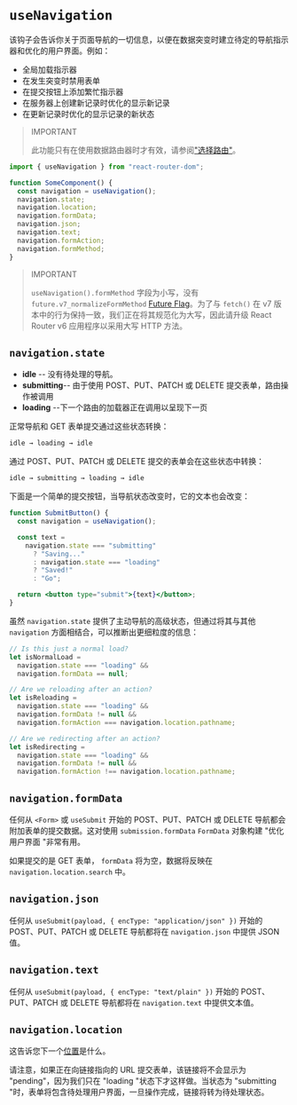# `useNavigation`

该钩子会告诉你关于页面导航的一切信息，以便在数据突变时建立待定的导航指示器和优化的用户界面。例如：

- 全局加载指示器
- 在发生突变时禁用表单
- 在提交按钮上添加繁忙指示器
- 在服务器上创建新记录时优化的显示新记录
- 在更新记录时优化的显示记录的新状态

> IMPORTANT
>
> 此功能只有在使用数据路由器时才有效，请参阅["选择路由"](https://baimingxuan.github.io/react-router6-doc/routers/picking-a-router)。

```jsx
import { useNavigation } from "react-router-dom";

function SomeComponent() {
  const navigation = useNavigation();
  navigation.state;
  navigation.location;
  navigation.formData;
  navigation.json;
  navigation.text;
  navigation.formAction;
  navigation.formMethod;
}
```

> IMPORTANT
>
> `useNavigation().formMethod` 字段为小写，没有 `future.v7_normalizeFormMethod` [Future Flag](https://baimingxuan.github.io/react-router6-doc/guides/api-development-strategy)。为了与 `fetch()` 在 v7 版本中的行为保持一致，我们正在将其规范化为大写，因此请升级 React Router v6 应用程序以采用大写 HTTP 方法。

## `navigation.state`

- **idle** -- 没有待处理的导航。
- **submitting**-- 由于使用 POST、PUT、PATCH 或 DELETE 提交表单，路由操作被调用
- **loading** --下一个路由的加载器正在调用以呈现下一页

正常导航和 GET 表单提交通过这些状态转换：

```sh
idle → loading → idle
```

通过 POST、PUT、PATCH 或 DELETE 提交的表单会在这些状态中转换：

```sh
idle → submitting → loading → idle
```

下面是一个简单的提交按钮，当导航状态改变时，它的文本也会改变：

```jsx
function SubmitButton() {
  const navigation = useNavigation();

  const text =
    navigation.state === "submitting"
      ? "Saving..."
      : navigation.state === "loading"
      ? "Saved!"
      : "Go";

  return <button type="submit">{text}</button>;
}
```

虽然 `navigation.state` 提供了主动导航的高级状态，但通过将其与其他 `navigation` 方面相结合，可以推断出更细粒度的信息：

```jsx
// Is this just a normal load?
let isNormalLoad =
  navigation.state === "loading" &&
  navigation.formData == null;

// Are we reloading after an action?
let isReloading =
  navigation.state === "loading" &&
  navigation.formData != null &&
  navigation.formAction === navigation.location.pathname;

// Are we redirecting after an action?
let isRedirecting =
  navigation.state === "loading" &&
  navigation.formData != null &&
  navigation.formAction !== navigation.location.pathname;
```

## `navigation.formData`

任何从 `<Form>` 或 `useSubmit` 开始的 POST、PUT、PATCH 或 DELETE 导航都会附加表单的提交数据。这对使用 `submission.formData` `FormData` 对象构建 "优化用户界面 "非常有用。

如果提交的是 GET 表单， `formData` 将为空，数据将反映在 `navigation.location.search` 中。

## `navigation.json`

任何从 `useSubmit(payload, { encType: "application/json" })` 开始的 POST、PUT、PATCH 或 DELETE 导航都将在 `navigation.json` 中提供 JSON 值。

## `navigation.text`

任何从 `useSubmit(payload, { encType: "text/plain" })` 开始的 POST、PUT、PATCH 或 DELETE 导航都将在 `navigation.text` 中提供文本值。

## `navigation.location`

这告诉您下一个[位置](https://baimingxuan.github.io/react-router6-doc/utils/location)是什么。

请注意，如果正在向链接指向的 URL 提交表单，该链接将不会显示为 "pending"，因为我们只在 "loading "状态下才这样做。当状态为 "submitting "时，表单将包含待处理用户界面，一旦操作完成，链接将转为待处理状态。